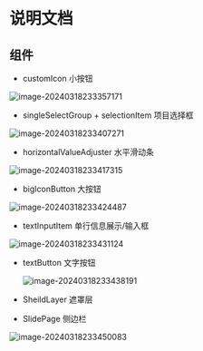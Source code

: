 # 说明文档

## 组件

- customIcon 小按钮

![image-20240318233357171](C:\Users\woshishuaige\AppData\Roaming\Typora\typora-user-images\image-20240318233357171.png)



- singleSelectGroup + selectionItem 项目选择框

![image-20240318233407271](C:\Users\woshishuaige\AppData\Roaming\Typora\typora-user-images\image-20240318233407271.png)

- horizontalValueAdjuster 水平滑动条

![image-20240318233417315](C:\Users\woshishuaige\AppData\Roaming\Typora\typora-user-images\image-20240318233417315.png)

- bigIconButton 大按钮

![image-20240318233424487](C:\Users\woshishuaige\AppData\Roaming\Typora\typora-user-images\image-20240318233424487.png)

- textInputItem 单行信息展示/输入框

![image-20240318233431124](C:\Users\woshishuaige\AppData\Roaming\Typora\typora-user-images\image-20240318233431124.png)

- textButton 文字按钮

  ![image-20240318233438191](C:\Users\woshishuaige\AppData\Roaming\Typora\typora-user-images\image-20240318233438191.png)

- SheildLayer 遮罩层

- SlidePage 侧边栏

![image-20240318233450083](C:\Users\woshishuaige\AppData\Roaming\Typora\typora-user-images\image-20240318233450083.png)